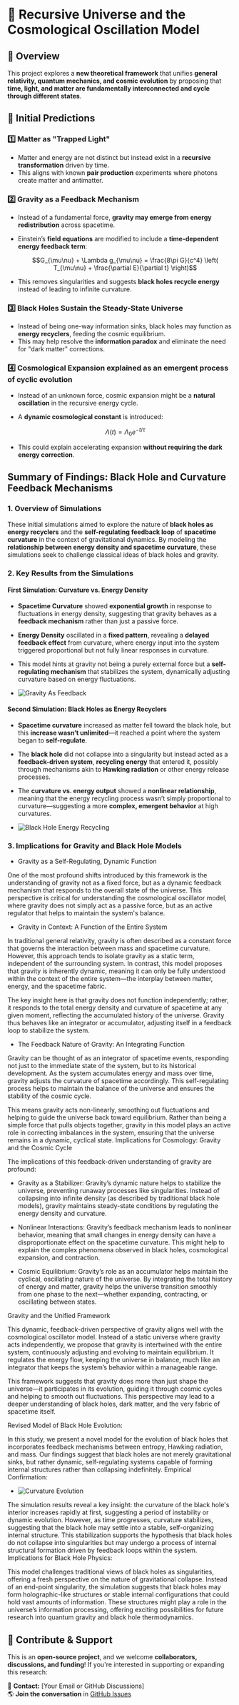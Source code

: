 # 📜 Recursive Universe and the Cosmological Oscillation Model

## 🌌 Overview
This project explores a **new theoretical framework** that unifies **general relativity, quantum mechanics, and cosmic evolution** by proposing that **time, light, and matter are fundamentally interconnected and cycle through different states**.

## 🔬 Initial Predictions
### 1️⃣ Matter as "Trapped Light"
- Matter and energy are not distinct but instead exist in a **recursive transformation** driven by time.
- This aligns with known **pair production** experiments where photons create matter and antimatter.

### 2️⃣ Gravity as a Feedback Mechanism
- Instead of a fundamental force, **gravity may emerge from energy redistribution** across spacetime.
- Einstein’s **field equations** are modified to include a **time-dependent energy feedback term**:
  
  ```math
  G_{\mu\nu} + \Lambda g_{\mu\nu} = \frac{8\pi G}{c^4} \left( T_{\mu\nu} + \frac{\partial E}{\partial t} \right)
  ```
  
- This removes singularities and suggests **black holes recycle energy** instead of leading to infinite curvature.

### 3️⃣ Black Holes Sustain the Steady-State Universe
- Instead of being one-way information sinks, black holes may function as **energy recyclers**, feeding the cosmic equilibrium.
- This may help resolve the **information paradox** and eliminate the need for "dark matter" corrections.

### 4️⃣ Cosmological Expansion explained as an emergent process of cyclic evolution
- Instead of an unknown force, cosmic expansion might be a **natural oscillation** in the recursive energy cycle.
- A **dynamic cosmological constant** is introduced:
  
  ```math
  \Lambda(t) = \Lambda_0 e^{-t / \tau}
  ```
  
- This could explain accelerating expansion **without requiring the dark energy correction**.

## **Summary of Findings: Black Hole and Curvature Feedback Mechanisms**

### **1. Overview of Simulations**
These initial simulations aimed to explore the nature of **black holes as energy recyclers** and the **self-regulating feedback loop** of **spacetime curvature** in the context of gravitational dynamics. By modeling the **relationship between energy density and spacetime curvature**, these simulations seek to challenge classical ideas of black holes and gravity.

### **2. Key Results from the Simulations**
#### **First Simulation: Curvature vs. Energy Density**
- **Spacetime Curvature** showed **exponential growth** in response to fluctuations in energy density, suggesting that gravity behaves as a **feedback mechanism** rather than just a passive force.
- **Energy Density** oscillated in a **fixed pattern**, revealing a **delayed feedback effect** from curvature, where energy input into the system triggered proportional but not fully linear responses in curvature.
- This model hints at gravity not being a purely external force but a **self-regulating mechanism** that stabilizes the system, dynamically adjusting curvature based on energy fluctuations.

- ![Gravity As Feedback](images/gravityfeedback.png)

  
#### **Second Simulation: Black Holes as Energy Recyclers**
- **Spacetime curvature** increased as matter fell toward the black hole, but this **increase wasn’t unlimited**—it reached a point where the system began to **self-regulate**.
- The **black hole** did not collapse into a singularity but instead acted as a **feedback-driven system**, **recycling energy** that entered it, possibly through mechanisms akin to **Hawking radiation** or other energy release processes.
- The **curvature vs. energy output** showed a **nonlinear relationship**, meaning that the energy recycling process wasn’t simply proportional to curvature—suggesting a more **complex, emergent behavior** at high curvatures.

- ![Black Hole Energy Recycling](images/black-hole-recycler.png)


### **3. Implications for Gravity and Black Hole Models**
- Gravity as a Self-Regulating, Dynamic Function

One of the most profound shifts introduced by this framework is the understanding of gravity not as a fixed force, but as a dynamic feedback mechanism that responds to the overall state of the universe. This perspective is critical for understanding the cosmological oscillator model, where gravity does not simply act as a passive force, but as an active regulator that helps to maintain the system's balance.

- Gravity in Context: A Function of the Entire System

In traditional general relativity, gravity is often described as a constant force that governs the interaction between mass and spacetime curvature. However, this approach tends to isolate gravity as a static term, independent of the surrounding system. In contrast, this model proposes that gravity is inherently dynamic, meaning it can only be fully understood within the context of the entire system—the interplay between matter, energy, and the spacetime fabric.

The key insight here is that gravity does not function independently; rather, it responds to the total energy density and curvature of spacetime at any given moment, reflecting the accumulated history of the universe. Gravity thus behaves like an integrator or accumulator, adjusting itself in a feedback loop to stabilize the system.

- The Feedback Nature of Gravity: An Integrating Function

Gravity can be thought of as an integrator of spacetime events, responding not just to the immediate state of the system, but to its historical development. As the system accumulates energy and mass over time, gravity adjusts the curvature of spacetime accordingly. This self-regulating process helps to maintain the balance of the universe and ensures the stability of the cosmic cycle.

This means gravity acts non-linearly, smoothing out fluctuations and helping to guide the universe back toward equilibrium. Rather than being a simple force that pulls objects together, gravity in this model plays an active role in correcting imbalances in the system, ensuring that the universe remains in a dynamic, cyclical state.
Implications for Cosmology: Gravity and the Cosmic Cycle

The implications of this feedback-driven understanding of gravity are profound:

- Gravity as a Stabilizer: Gravity’s dynamic nature helps to stabilize the universe, preventing runaway processes like singularities. Instead of collapsing into infinite density (as described by traditional black hole models), gravity maintains steady-state conditions by regulating the energy density and curvature.

- Nonlinear Interactions: Gravity’s feedback mechanism leads to nonlinear behavior, meaning that small changes in energy density can have a disproportionate effect on the spacetime curvature. This might help to explain the complex phenomena observed in black holes, cosmological expansion, and contraction.

- Cosmic Equilibrium: Gravity’s role as an accumulator helps maintain the cyclical, oscillating nature of the universe. By integrating the total history of energy and matter, gravity helps the universe transition smoothly from one phase to the next—whether expanding, contracting, or oscillating between states.

Gravity and the Unified Framework

This dynamic, feedback-driven perspective of gravity aligns well with the cosmological oscillator model. Instead of a static universe where gravity acts independently, we propose that gravity is intertwined with the entire system, continuously adjusting and evolving to maintain equilibrium. It regulates the energy flow, keeping the universe in balance, much like an integrator that keeps the system’s behavior within a manageable range.

This framework suggests that gravity does more than just shape the universe—it participates in its evolution, guiding it through cosmic cycles and helping to smooth out fluctuations. This perspective may lead to a deeper understanding of black holes, dark matter, and the very fabric of spacetime itself.

Revised Model of Black Hole Evolution:

In this study, we present a novel model for the evolution of black holes that incorporates feedback mechanisms between entropy, Hawking radiation, and mass. Our findings suggest that black holes are not merely gravitational sinks, but rather dynamic, self-regulating systems capable of forming internal structures rather than collapsing indefinitely.
Empirical Confirmation:

- ![Curvature Evolution](images/curvature_evolution.png)

The simulation results reveal a key insight: the curvature of the black hole's interior increases rapidly at first, suggesting a period of instability or dynamic evolution. However, as time progresses, curvature stabilizes, suggesting that the black hole may settle into a stable, self-organizing internal structure. This stabilization supports the hypothesis that black holes do not collapse into singularities but may undergo a process of internal structural formation driven by feedback loops within the system.
Implications for Black Hole Physics:

This model challenges traditional views of black holes as singularities, offering a fresh perspective on the nature of gravitational collapse. Instead of an end-point singularity, the simulation suggests that black holes may form holographic-like structures or stable internal configurations that could hold vast amounts of information. These structures might play a role in the universe’s information processing, offering exciting possibilities for future research into quantum gravity and black hole thermodynamics.


## 🤝 Contribute & Support
This is an **open-source project**, and we welcome **collaborators, discussions, and funding**! If you're interested in supporting or expanding this research:

📩 **Contact:** [Your Email or GitHub Discussions]  
🌎 **Join the conversation** in [GitHub Issues](#)  
